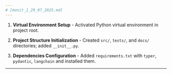 ```yaml
---
# [monit_1_29_07_2025.md]
---
```


1. **Virtual Environment Setup** - Activated Python virtual environment in project root.

2. **Project Structure Initialization** - Created `src/`, `tests/`, and `docs/` directories; added `__init__.py`.

3. **Dependencies Configuration** - Added `requirements.txt` with `typer`, `pydantic`, `langchain` and installed them.

---